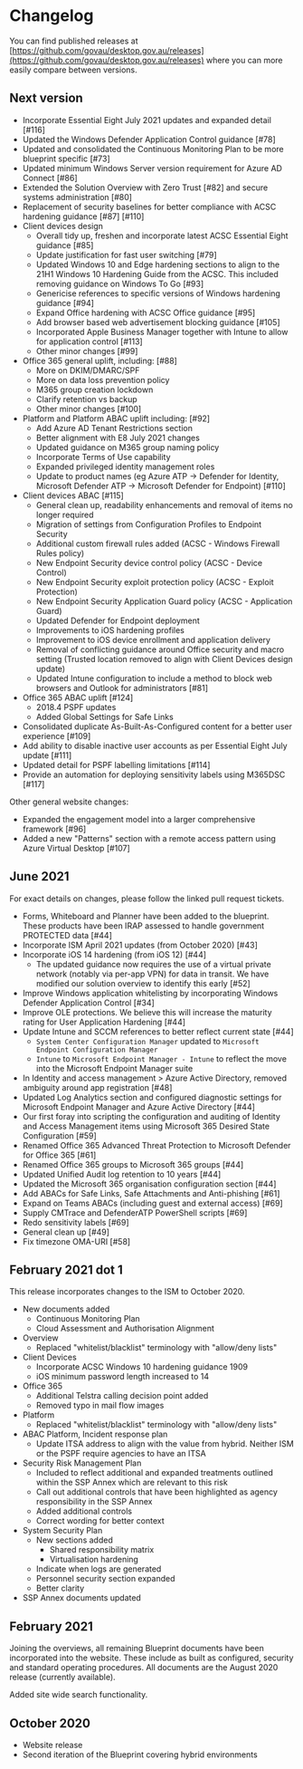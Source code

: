 # Changelog

You can find published releases at [https://github.com/govau/desktop.gov.au/releases](https://github.com/govau/desktop.gov.au/releases) where you can more easily compare between versions.

## Next version

* Incorporate Essential Eight July 2021 updates and expanded detail [#116]
* Updated the Windows Defender Application Control guidance [#78]
* Updated and consolidated the Continuous Monitoring Plan to be more blueprint specific [#73]
* Updated minimum Windows Server version requirement for Azure AD Connect [#86]
* Extended the Solution Overview with Zero Trust [#82] and secure systems administration [#80]
* Replacement of security baselines for better compliance with ACSC hardening guidance [#87] [#110]
* Client devices design
  * Overall tidy up, freshen and incorporate latest ACSC Essential Eight guidance [#85]
  * Update justification for fast user switching [#79]
  * Updated Windows 10 and Edge hardening sections to align to the 21H1 Windows 10 Hardening Guide from the ACSC. This included removing guidance on Windows To Go [#93]
  * Genericise references to specific versions of Windows hardening guidance [#94]
  * Expand Office hardening with ACSC Office guidance [#95] 
  * Add browser based web advertisement blocking guidance [#105]
  * Incorporated Apple Business Manager together with Intune to allow for application control [#113]  
  * Other minor changes [#99]
* Office 365 general uplift, including: [#88]
  * More on DKIM/DMARC/SPF
  * More on data loss prevention policy
  * M365 group creation lockdown
  * Clarify retention vs backup
  * Other minor changes [#100]
* Platform and Platform ABAC uplift including: [#92]
  * Add Azure AD Tenant Restrictions section
  * Better alignment with E8 July 2021 changes
  * Updated guidance on M365 group naming policy
  * Incorporate Terms of Use capability
  * Expanded privileged identity management roles
  * Update to product names (eg Azure ATP -> Defender for Identity, Microsoft Defender ATP -> Microsoft Defender for Endpoint) [#110]
* Client devices ABAC [#115]
  * General clean up, readability enhancements and removal of items no longer required 
  * Migration of settings from Configuration Profiles to Endpoint Security
  * Additional custom firewall rules added (ACSC - Windows Firewall Rules policy)
  * New Endpoint Security device control policy (ACSC - Device Control)
  * New Endpoint Security exploit protection policy (ACSC - Exploit Protection)
  * New Endpoint Security Application Guard policy (ACSC - Application Guard)
  * Updated Defender for Endpoint deployment
  * Improvements to iOS hardening profiles
  * Improvement to iOS device enrollment and application delivery
  * Removal of conflicting guidance around Office security and macro setting (Trusted location removed to align with Client Devices design update)
  * Updated Intune configuration to include a method to block web browsers and Outlook for administrators [#81]
* Office 365 ABAC uplift [#124]
  * 2018.4 PSPF updates
  * Added Global Settings for Safe Links
* Consolidated duplicate As-Built-As-Configured content for a better user experience [#109]
* Add ability to disable inactive user accounts as per Essential Eight July update [#111]
* Updated detail for PSPF labelling limitations [#114]
* Provide an automation for deploying sensitivity labels using M365DSC [#117]

Other general website changes:

* Expanded the engagement model into a larger comprehensive framework [#96]
* Added a new "Patterns" section with a remote access pattern using Azure Virtual Desktop [#107] 

## June 2021

For exact details on changes, please follow the linked pull request tickets.

* Forms, Whiteboard and Planner have been added to the blueprint. These products have been IRAP assessed to handle government PROTECTED data [#44]
* Incorporate ISM April 2021 updates (from October 2020) [#43]
* Incorporate iOS 14 hardening (from iOS 12) [#44]
  * The updated guidance now requires the use of a virtual private network (notably via per-app VPN) for data in transit. We have modified our solution overview to identify this early [#52]
* Improve Windows application whitelisting by incorporating Windows Defender Application Control [#34] 
* Improve OLE protections. We believe this will increase the maturity rating for User Application Hardening [#44]
* Update Intune and SCCM references to better reflect current state [#44]
  * `System Center Configuration Manager` updated to `Microsoft Endpoint Configuration Manager`
  * `Intune` to `Microsoft Endpoint Manager - Intune` to reflect the move into the Microsoft Endpoint Manager suite
* In Identity and access management > Azure Active Directory, removed ambiguity around app registration [#48]
* Updated Log Analytics section and configured diagnostic settings for Microsoft Endpoint Manager and Azure Active Directory [#44]
* Our first foray into scripting the configuration and auditing of Identity and Access Management items using Microsoft 365 Desired State Configuration [#59]
* Renamed Office 365 Advanced Threat Protection to Microsoft Defender for Office 365 [#61]
* Renamed Office 365 groups to Microsoft 365 groups [#44]
* Updated Unified Audit log retention to 10 years [#44]
* Updated the Microsoft 365 organisation configuration section [#44]
* Add ABACs for Safe Links, Safe Attachments and Anti-phishing [#61]
* Expand on Teams ABACs (including guest and external access) [#69]
* Supply CMTrace and DefenderATP PowerShell scripts [#69]
* Redo sensitivity labels [#69]
* General clean up [#49]
* Fix timezone OMA-URI [#58]

## February 2021 dot 1

This release incorporates changes to the ISM to October 2020.

* New documents added
  * Continuous Monitoring Plan
  * Cloud Assessment and Authorisation Alignment
* Overview
  * Replaced "whitelist/blacklist" terminology with "allow/deny lists"
* Client Devices
  * Incorporate ACSC Windows 10 hardening guidance 1909
  * iOS minimum password length increased to 14
* Office 365
  * Additional Telstra calling decision point added
  * Removed typo in mail flow images 
* Platform
  * Replaced "whitelist/blacklist" terminology with "allow/deny lists"
* ABAC Platform, Incident response plan
  * Update ITSA address to align with the value from hybrid. Neither ISM or the PSPF require agencies to have an ITSA
* Security Risk Management Plan
  * Included to reflect additional and expanded treatments outlined within the SSP Annex which are relevant to this risk
  * Call out additional controls that have been highlighted as agency responsibility in the SSP Annex
  * Added additional controls
  * Correct wording for better context
* System Security Plan
  * New sections added
    * Shared responsibility matrix
    * Virtualisation hardening
  * Indicate when logs are generated
  * Personnel security section expanded
  * Better clarity
* SSP Annex documents updated

## February 2021

Joining the overviews, all remaining Blueprint documents have been incorporated into the website. These include as built as configured, security and standard operating procedures. All documents are the August 2020 release (currently available).

Added site wide search functionality.

## October 2020

* Website release
* Second iteration of the Blueprint covering hybrid environments
